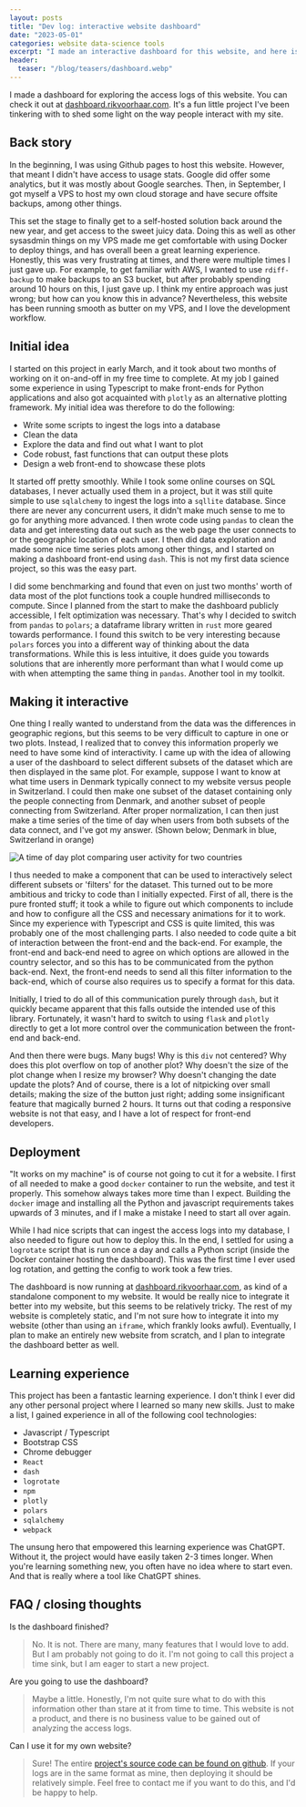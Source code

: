 ```yaml
---
layout: posts
title: "Dev log: interactive website dashboard"
date: "2023-05-01"
categories: website data-science tools
excerpt: "I made an interactive dashboard for this website, and here is the story of how I did it."
header:
  teaser: "/blog/teasers/dashboard.webp"
---
```


I made a dashboard for exploring the access logs of this website. You can check it out at [dashboard.rikvoorhaar.com](https://dashboard.rikvoorhaar.com). It's a fun little project I've been tinkering with to shed some light on the way people interact with my site.


## Back story
In the beginning, I was using Github pages to host this website. However, that meant I didn't have access to usage stats. Google did offer some analytics, but it was mostly about Google searches. Then, in September, I got myself a VPS to host my own cloud storage and have secure offsite backups, among other things.


This set the stage to finally get to a self-hosted solution back around the new year, and get access to the sweet juicy data. Doing this as well as other sysasdmin things on my VPS made me get comfortable with using Docker to deploy things, and has overall been a great learning experience. Honestly, this was very frustrating at times, and there were multiple times I just gave up. For example, to get familiar with AWS, I wanted to use `rdiff-backup` to make backups to an S3 bucket, but after probably spending around 10 hours on this, I just gave up. I think my entire approach was just wrong; but how can you know this in advance? Nevertheless, this website has been running smooth as butter on my VPS, and I love the development workflow.

## Initial idea

I started on this project in early March, and it took about two months of working on it on-and-off in my free time to complete. At my job I gained some experience in using Typescript to make front-ends for Python applications and also got acquainted with `plotly` as an alternative plotting framework. My initial idea was therefore to do the following:
- Write some scripts to ingest the logs into a database
- Clean the data
- Explore the data and find out what I want to plot
- Code robust, fast functions that can output these plots
- Design a web front-end to showcase these plots

It started off pretty smoothly. While I took some online courses on SQL databases, I never actually used them in a project, but it was still quite simple to use `sqlalchemy` to ingest the logs into a `sqllite` database. Since there are never any concurrent users, it didn't make much sense to me to go for anything more advanced. I then wrote code using `pandas` to clean the data and get interesting data out such as the web page the user connects to or the geographic location of each user. I then did data exploration and made some nice time series plots among other things, and I started on making a dashboard front-end using `dash`. This is not my first data science project, so this was the easy part.

I did some benchmarking and found that even on just two months' worth of data most of the plot functions took a couple hundred milliseconds to compute. Since I planned from the start to make the dashboard publicly accessible, I felt optimization was necessary. That's why I decided to switch from `pandas` to `polars`; a dataframe library written in `rust` more geared towards performance. I found this switch to be very interesting because `polars` forces you into a different way of thinking about the data transformations. While this is less intuitive, it does guide you towards solutions that are inherently more performant than what I would come up with when attempting the same thing in `pandas`. Another tool in my toolkit. 

## Making it interactive

One thing I really wanted to understand from the data was the differences in geographic regions, but this seems to be very difficult to capture in one or two plots. Instead, I realized that to convey this information properly we need to have some kind of interactivity. I came up with the idea of allowing a user of the dashboard to select different subsets of the dataset which are then displayed in the same plot. For example, suppose I want to know at what time users in Denmark typically connect to my website versus people in Switzerland. I could then make one subset of the dataset containing only the people connecting from Denmark, and another subset of people connecting from Switzerland. After proper normalization, I can then just make a time series of the time of day when users from both subsets of the data connect, and I've got my answer. (Shown below; Denmark in blue, Switzerland in orange)

![A time of day plot comparing user activity for two countries](/blog/dashboard/switzerland-denmark.png)


I thus needed to make a component that can be used to interactively select different subsets or 'filters' for the dataset. This turned out to be more ambitious and tricky to code than I initially expected. First of all, there is the pure fronted stuff; it took a while to figure out which components to include and how to configure all the CSS and necessary animations for it to work. Since my experience with Typescript and CSS is quite limited, this was probably one of the most challenging parts. I also needed to code quite a bit of interaction between the front-end and the back-end. For example, the front-end and back-end need to agree on which options are allowed in the country selector, and so this has to be communicated from the python back-end. Next, the front-end needs to send all this filter information to the back-end, which of course also requires us to specify a format for this data. 

Initially, I tried to do all of this communication purely through `dash`, but it quickly became apparent that this falls outside the intended use of this library. Fortunately, it wasn't hard to switch to using `flask` and `plotly` directly to get a lot more control over the communication between the front-end and back-end. 

And then there were bugs. Many bugs! Why is this `div` not centered? Why does this plot overflow on top of another plot? Why doesn't the size of the plot change when I resize my browser? Why doesn't changing the date update the plots? And of course, there is a lot of nitpicking over small details; making the size of the button just right; adding some insignificant feature that magically burned 2 hours. It turns out that coding a responsive website is not that easy, and I have a lot of respect for front-end developers. 

## Deployment

"It works on my machine" is of course not going to cut it for a website. I first of all needed to make a good `docker` container to run the website, and test it properly. This somehow always takes more time than I expect. Building the `docker` image and installing all the Python and javascript requirements takes upwards of 3 minutes, and if I make a mistake I need to start all over again. 

While I had nice scripts that can ingest the access logs into my database, I also needed to figure out how to deploy this. In the end, I settled for using a `logrotate` script that is run once a day and calls a Python script (inside the Docker container hosting the dashboard). This was the first time I ever used log rotation, and getting the config to work took a few tries. 

The dashboard is now running at [dashboard.rikvoorhaar.com](https://dashboard.rikvoorhaar.com), as kind of a standalone component to my website. It would be really nice to integrate it better into my website, but this seems to be relatively tricky. The rest of my website is completely static, and I'm not sure how to integrate it into my website (other than using an `iframe`, which frankly looks awful). Eventually, I plan to make an entirely new website from scratch, and I plan to integrate the dashboard better as well. 

## Learning experience

This project has been a fantastic learning experience. I don't think I ever did any other personal project where I learned so many new skills. Just to make a list, I gained experience in all of the following cool technologies:
- Javascript / Typescript
- Bootstrap CSS
- Chrome debugger
- `React`
- `dash`
- `logrotate`
- `npm`
- `plotly`
- `polars`
- `sqlalchemy`
- `webpack`

The unsung hero that empowered this learning experience was ChatGPT. Without it, the project would have easily taken 2-3 times longer. When you're learning something new, you often have no idea where to start even. And that is really where a tool like ChatGPT shines. 

## FAQ / closing thoughts

Is the dashboard finished? 
> No. It is not. There are many, many features that I would love to add. But I am probably not going to do it. I'm not going to call this project a time sink, but I am eager to start a new project.

Are you going to use the dashboard?
> Maybe a little. Honestly, I'm not quite sure what to do with this information other than stare at it from time to time. This website is not a product, and there is no business value to be gained out of analyzing the access logs. 

Can I use it for my own website?
> Sure! The entire [project's source code can be found on github](https://github.com/RikVoorhaar/log-analysis). If your logs are in the same format as mine, then deploying it should be relatively simple. Feel free to contact me if you want to do this, and I'd be happy to help.

